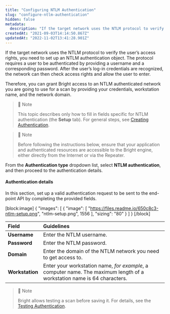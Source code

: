 ```yaml
---
title: "Configuring NTLM Authentication"
slug: "configure-ntlm-authentication"
hidden: false
metadata: 
  description: "If the target network uses the NTLM protocol to verify user’s access rights, you need to set up an NTLM authentication object."
createdAt: "2021-09-03T14:14:50.867Z"
updatedAt: "2022-11-02T13:41:28.901Z"
---
```

If the target network uses the NTLM protocol to verify the user’s access rights, you need to set up an NTLM authentication object. The protocol requires a user to be authenticated by providing a username and a corresponding password. After the user’s log-in credentials are recognized, the network can then check access rights and allow the user to enter. 

Therefore, you can grant  Bright access to an NTLM authenticated network you are going to use for a scan by providing your credentials, workstation name, and the network domain. 

> 📘 Note
> 
> This topic describes only how to fill in fields specific for NTLM authentication (the **Setup** tab). For general steps, see [Creating Authentication](https://docs.brightsec.com/docs/configuring-authentication).

> 📘 Note
> 
> Before following the instructions below, ensure that your application and authenticated resources are accessible to the Bright engine, either directly from the Internet or via the Repeater.

From the **Authentication type** dropdown list, select **NTLM authentication**, and then proceed to the authentication details. 

#### Authentication details

In this section, set up a valid authentication request to be sent to the end-point API by completing the provided fields. 

[block:image]
{
  "images": [
    {
      "image": [
        "https://files.readme.io/650c8c3-ntlm-setup.png",
        "ntlm-setup.png",
        1556
      ],
      "sizing": "80"
    }
  ]
}
[/block]



| Field           | Guidelines                                                                                                              |
| :-------------- | :---------------------------------------------------------------------------------------------------------------------- |
| **Username**    | Enter the NTLM username.                                                                                                |
| **Password**    | Enter the NTLM password.                                                                                                |
| **Domain**      | Enter the domain of the NTLM network you need to get access to.                                                         |
| **Workstation** | Enter your workstation name, _for example_, a computer name. The maximum length of a workstation name is 64 characters. |



> 📘 Note
> 
> Bright allows testing a scan before saving it. For details, see the [Testing Authentication](https://docs.brightsec.com/docs/configuring-authentication#testing-authentication).